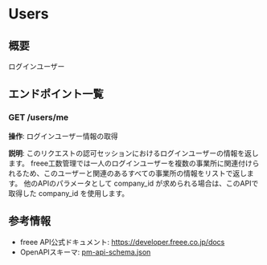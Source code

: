 # Users

## 概要

ログインユーザー

## エンドポイント一覧

### GET /users/me

**操作**: ログインユーザー情報の取得

**説明**: このリクエストの認可セッションにおけるログインユーザーの情報を返します。 freee工数管理では一人のログインユーザーを複数の事業所に関連付けられるため、このユーザーと関連のあるすべての事業所の情報をリストで返します。 他のAPIのパラメータとして company_id が求められる場合は、このAPIで取得した company_id を使用します。



## 参考情報

- freee API公式ドキュメント: https://developer.freee.co.jp/docs
- OpenAPIスキーマ: [pm-api-schema.json](../../openapi/pm-api-schema.json)
